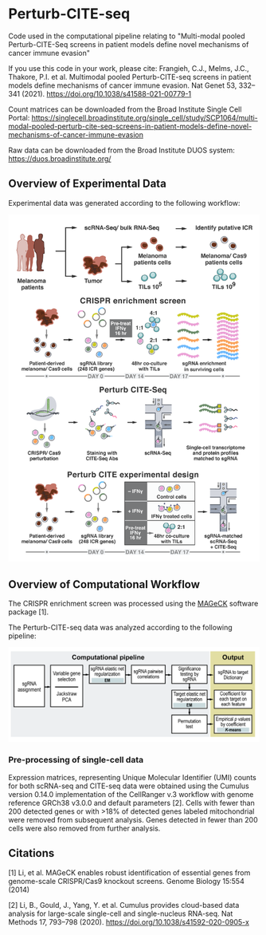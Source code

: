 # Perturb-CITE-seq

Code used in the computational pipeline relating to "Multi-modal pooled Perturb-CITE-Seq screens in patient models define novel mechanisms of cancer immune evasion"

If you use this code in your work, please cite: Frangieh, C.J., Melms, J.C., Thakore, P.I. et al. Multimodal pooled Perturb-CITE-seq screens in patient models define mechanisms of cancer immune evasion. Nat Genet 53, 332–341 (2021). https://doi.org/10.1038/s41588-021-00779-1

Count matrices can be downloaded from the Broad Institute Single Cell Portal: https://singlecell.broadinstitute.org/single_cell/study/SCP1064/multi-modal-pooled-perturb-cite-seq-screens-in-patient-models-define-novel-mechanisms-of-cancer-immune-evasion

Raw data can be downloaded from the Broad Institute DUOS system: https://duos.broadinstitute.org/

## Overview of Experimental Data

Experimental data was generated according to the following workflow:

![Experimental Data](https://github.com/klarman-cell-observatory/Perturb-CITE-seq/blob/main/experimental_data.png)

## Overview of Computational Workflow

The CRISPR enrichment screen was processed using the [MAGeCK](https://sourceforge.net/p/mageck/wiki/Home/) software package [1].

The Perturb-CITE-seq data was analyzed according to the following pipeline:

![Computational Pipeline](https://github.com/klarman-cell-observatory/Perturb-CITE-seq/blob/main/computational_pipeline.png)

### Pre-processing of single-cell data

Expression matrices, representing Unique Molecular Identifier (UMI) counts for both scRNA-seq and CITE-seq data were obtained using the Cumulus version 0.14.0 implementation of the CellRanger v.3 workflow with genome reference GRCh38 v3.0.0 and default parameters [2]. Cells with fewer than 200 detected genes or with >18% of detected genes labeled mitochondrial were removed from subsequent analysis. Genes detected in fewer than 200 cells were also removed from further analysis.

## Citations

[1] Li, et al. MAGeCK enables robust identification of essential genes from genome-scale CRISPR/Cas9 knockout screens. Genome Biology 15:554 (2014)

[2] Li, B., Gould, J., Yang, Y. et al. Cumulus provides cloud-based data analysis for large-scale single-cell and single-nucleus RNA-seq. Nat Methods 17, 793–798 (2020). https://doi.org/10.1038/s41592-020-0905-x
